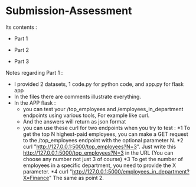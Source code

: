 # Submission-Assessment
Its contents :
* Part 1

* Part 2

* Part 3

Notes regarding Part 1 :
* I provided 2 datasets, 1 code.py for python code, and app.py for flask app
* In the files there are comments illustrate everything.
* In the APP flask :
    * you can test your /top_employees and /employees_in_department endpoints using various tools, For example like curl.
    * And the answers will return as json format
    * you can use these curl for two endpoints when you try to test :
          *1 To get the top N highest-paid employees, you can make a GET request to the /top_employees endpoint with the optional parameter N.
          *2 curl "http://127.0.0.1:5000/top_employees?N=3".  Just write this http://127.0.0.1:5000/top_employees?N=3 in the URL (You can choose any number not just 3 of course)
          *3 To get the number of employees in a specific department, you need to provide the X parameter.
          *4 curl "http://127.0.0.1:5000/employees_in_department?X=Finance"  The same as point 2.

  

    
     
